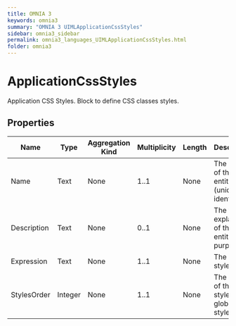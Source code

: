 ```yaml
---
title: OMNIA 3
keywords: omnia3
summary: "OMNIA 3 UIMLApplicationCssStyles"
sidebar: omnia3_sidebar
permalink: omnia3_languages_UIMLApplicationCssStyles.html
folder: omnia3
---
```


# ApplicationCssStyles
Application CSS Styles. Block to define CSS classes styles.
## Properties

| Name | Type | Aggregation Kind | Multiplicity | Length | Description |
| --------- | --------- | --------- | --------- | --------- | --------- |
| Name | Text | None | 1..1 | None | The name of the entity (unique identifier). |
| Description | Text | None | 0..1 | None | The textual explanation of the entities’ purpose. |
| Expression | Text | None | 1..1 | None | The CSS styles. |
| StylesOrder | Integer | None | 1..1 | None | The order of the styles in global styles file. |


